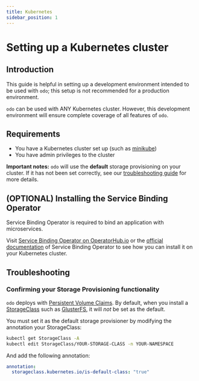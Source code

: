 ```yaml
---
title: Kubernetes
sidebar_position: 1
---
```


# Setting up a Kubernetes cluster

## Introduction

This guide is helpful in setting up a development environment intended to be used with `odo`; this setup is not recommended for a production environment.

`odo` can be used with ANY Kubernetes cluster. However, this development environment will ensure complete coverage of all features of `odo`.

## Requirements

* You have a Kubernetes cluster set up (such as [minikube](https://minikube.sigs.k8s.io/docs/start/))
* You have admin privileges to the cluster

**Important notes:** `odo` will use the __default__  storage provisioning on your cluster. If it has not been set correctly, see our [troubleshooting guide](/docs/getting-started/cluster-setup/kubernetes#troubleshooting) for more details.

## (OPTIONAL) Installing the Service Binding Operator

Service Binding Operator is required to bind an application with microservices.

Visit [Service Binding Operator on OperatorHub.io](https://operatorhub.io/operator/service-binding-operator) or the [official documentation](https://redhat-developer.github.io/service-binding-operator/userguide/getting-started/installing-service-binding.html#installing-on-kubernetes) of Service Binding Operator to see how you can install it on your Kubernetes cluster.

## Troubleshooting

### Confirming your Storage Provisioning functionality

`odo` deploys with [Persistent Volume Claims](https://kubernetes.io/docs/concepts/storage/persistent-volumes/). By default, when you install a [StorageClass](https://kubernetes.io/docs/concepts/storage/storage-classes/) such as [GlusterFS](https://kubernetes.io/docs/concepts/storage/storage-classes/#glusterfs), it will *not* be set as the default.

You must set it as the default storage provisioner by modifying the annotation your StorageClass:

```sh
kubectl get StorageClass -A
kubectl edit StorageClass/YOUR-STORAGE-CLASS -n YOUR-NAMESPACE
```

And add the following annotation:

```yaml
annotation:
  storageclass.kubernetes.io/is-default-class: "true"
```
